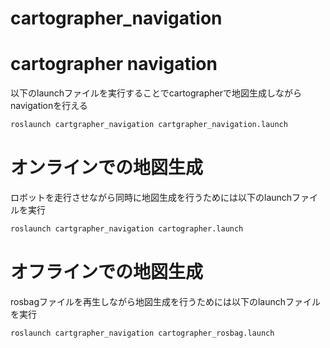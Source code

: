 # cartographer_navigation

# cartographer navigation
以下のlaunchファイルを実行することでcartographerで地図生成しながらnavigationを行える

```bash
roslaunch cartgrapher_navigation cartgrapher_navigation.launch
```

# オンラインでの地図生成
ロボットを走行させながら同時に地図生成を行うためには以下のlaunchファイルを実行

```bash
roslaunch cartgrapher_navigation cartographer.launch
```

# オフラインでの地図生成
rosbagファイルを再生しながら地図生成を行うためには以下のlaunchファイルを実行

```bash
roslaunch cartgrapher_navigation cartographer_rosbag.launch
```
